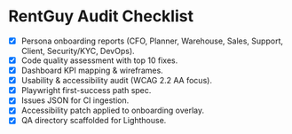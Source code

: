 # RentGuy Audit Checklist

- [x] Persona onboarding reports (CFO, Planner, Warehouse, Sales, Support, Client, Security/KYC, DevOps).
- [x] Code quality assessment with top 10 fixes.
- [x] Dashboard KPI mapping & wireframes.
- [x] Usability & accessibility audit (WCAG 2.2 AA focus).
- [x] Playwright first-success path spec.
- [x] Issues JSON for CI ingestion.
- [x] Accessibility patch applied to onboarding overlay.
- [x] QA directory scaffolded for Lighthouse.
